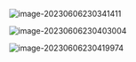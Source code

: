 ![image-20230606230341411](http://devyk.top/2022/202306062304465.png)

![image-20230606230403004](http://devyk.top/2022/202306062304056.png)

![image-20230606230419974](http://devyk.top/2022/202306062304975.png)